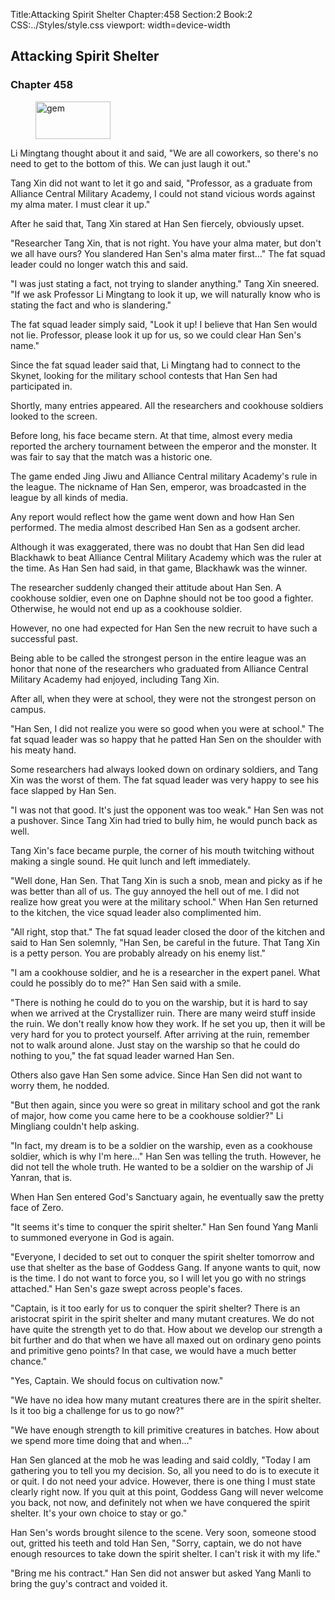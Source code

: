 Title:Attacking Spirit Shelter 
Chapter:458 
Section:2 
Book:2 
CSS:../Styles/style.css 
viewport: width=device-width
  
## Attacking Spirit Shelter
### Chapter 458
  
<figure>
	<img src="../Images/gem.gif" alt="gem" id="gem" width="120" height="60" />
</figure>
  

  
Li Mingtang thought about it and said, "We are all coworkers, so there's no need to get to the bottom of this. We can just laugh it out."

Tang Xin did not want to let it go and said, "Professor, as a graduate from Alliance Central Military Academy, I could not stand vicious words against my alma mater. I must clear it up."

After he said that, Tang Xin stared at Han Sen fiercely, obviously upset.

"Researcher Tang Xin, that is not right. You have your alma mater, but don't we all have ours? You slandered Han Sen's alma mater first…" The fat squad leader could no longer watch this and said.

"I was just stating a fact, not trying to slander anything." Tang Xin sneered. "If we ask Professor Li Mingtang to look it up, we will naturally know who is stating the fact and who is slandering."

The fat squad leader simply said, "Look it up! I believe that Han Sen would not lie. Professor, please look it up for us, so we could clear Han Sen's name."

Since the fat squad leader said that, Li Mingtang had to connect to the Skynet, looking for the military school contests that Han Sen had participated in.

Shortly, many entries appeared. All the researchers and cookhouse soldiers looked to the screen.

Before long, his face became stern. At that time, almost every media reported the archery tournament between the emperor and the monster. It was fair to say that the match was a historic one.

The game ended Jing Jiwu and Alliance Central military Academy's rule in the league. The nickname of Han Sen, emperor, was broadcasted in the league by all kinds of media.

Any report would reflect how the game went down and how Han Sen performed. The media almost described Han Sen as a godsent archer.

Although it was exaggerated, there was no doubt that Han Sen did lead Blackhawk to beat Alliance Central Military Academy which was the ruler at the time. As Han Sen had said, in that game, Blackhawk was the winner.

The researcher suddenly changed their attitude about Han Sen. A cookhouse soldier, even one on Daphne should not be too good a fighter. Otherwise, he would not end up as a cookhouse soldier.

However, no one had expected for Han Sen the new recruit to have such a successful past.

Being able to be called the strongest person in the entire league was an honor that none of the researchers who graduated from Alliance Central Military Academy had enjoyed, including Tang Xin.

After all, when they were at school, they were not the strongest person on campus.

"Han Sen, I did not realize you were so good when you were at school." The fat squad leader was so happy that he patted Han Sen on the shoulder with his meaty hand.

Some researchers had always looked down on ordinary soldiers, and Tang Xin was the worst of them. The fat squad leader was very happy to see his face slapped by Han Sen.

"I was not that good. It's just the opponent was too weak." Han Sen was not a pushover. Since Tang Xin had tried to bully him, he would punch back as well.

Tang Xin's face became purple, the corner of his mouth twitching without making a single sound. He quit lunch and left immediately.

"Well done, Han Sen. That Tang Xin is such a snob, mean and picky as if he was better than all of us. The guy annoyed the hell out of me. I did not realize how great you were at the military school." When Han Sen returned to the kitchen, the vice squad leader also complimented him.

"All right, stop that." The fat squad leader closed the door of the kitchen and said to Han Sen solemnly, "Han Sen, be careful in the future. That Tang Xin is a petty person. You are probably already on his enemy list."

"I am a cookhouse soldier, and he is a researcher in the expert panel. What could he possibly do to me?" Han Sen said with a smile.

"There is nothing he could do to you on the warship, but it is hard to say when we arrived at the Crystallizer ruin. There are many weird stuff inside the ruin. We don't really know how they work. If he set you up, then it will be very hard for you to protect yourself. After arriving at the ruin, remember not to walk around alone. Just stay on the warship so that he could do nothing to you," the fat squad leader warned Han Sen.

Others also gave Han Sen some advice. Since Han Sen did not want to worry them, he nodded.

"But then again, since you were so great in military school and got the rank of major, how come you came here to be a cookhouse soldier?" Li Mingliang couldn't help asking.

"In fact, my dream is to be a soldier on the warship, even as a cookhouse soldier, which is why I'm here…" Han Sen was telling the truth. However, he did not tell the whole truth. He wanted to be a soldier on the warship of Ji Yanran, that is.

When Han Sen entered God's Sanctuary again, he eventually saw the pretty face of Zero.

"It seems it's time to conquer the spirit shelter." Han Sen found Yang Manli to summoned everyone in God is again.

"Everyone, I decided to set out to conquer the spirit shelter tomorrow and use that shelter as the base of Goddess Gang. If anyone wants to quit, now is the time. I do not want to force you, so I will let you go with no strings attached." Han Sen's gaze swept across people's faces.

"Captain, is it too early for us to conquer the spirit shelter? There is an aristocrat spirit in the spirit shelter and many mutant creatures. We do not have quite the strength yet to do that. How about we develop our strength a bit further and do that when we have all maxed out on ordinary geno points and primitive geno points? In that case, we would have a much better chance."

"Yes, Captain. We should focus on cultivation now."

"We have no idea how many mutant creatures there are in the spirit shelter. Is it too big a challenge for us to go now?"

"We have enough strength to kill primitive creatures in batches. How about we spend more time doing that and when…"

Han Sen glanced at the mob he was leading and said coldly, "Today I am gathering you to tell you my decision. So, all you need to do is to execute it or quit. I do not need your advice. However, there is one thing I must state clearly right now. If you quit at this point, Goddess Gang will never welcome you back, not now, and definitely not when we have conquered the spirit shelter. It's your own choice to stay or go."

Han Sen's words brought silence to the scene. Very soon, someone stood out, gritted his teeth and told Han Sen, "Sorry, captain, we do not have enough resources to take down the spirit shelter. I can't risk it with my life."

"Bring me his contract." Han Sen did not answer but asked Yang Manli to bring the guy's contract and voided it.
